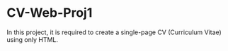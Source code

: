 # CV-Web-Proj1
In this project, it is required to create a single-page CV (Curriculum Vitae) using only HTML.
